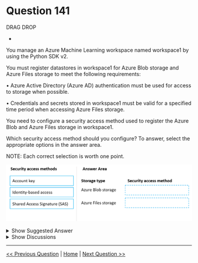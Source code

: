 # Question 141

DRAG DROP

-

You manage an Azure Machine Learning workspace named workspace1 by using the Python SDK v2.

You must register datastores in workspace1 for Azure Blob storage and Azure Files storage to meet the following requirements:

• Azure Active Directory (Azure AD) authentication must be used for access to storage when possible.

• Credentials and secrets stored in workspace1 must be valid for a specified time period when accessing Azure Files storage.

You need to configure a security access method used to register the Azure Blob and Azure Files storage in workspace1.

Which security access method should you configure? To answer, select the appropriate options in the answer area.

NOTE: Each correct selection is worth one point.

![Question Image](../images/q141_q_image488.png)

<details>
  <summary>Show Suggested Answer</summary>

<img src="../images/q141_ans_0_image489.png" alt="Answer Image"><br>

</details>

<details>
  <summary>Show Discussions</summary>

<blockquote><p><strong>LadyCasilda</strong> <code>(Fri 18 Aug 2023 18:52)</code> - <em>Upvotes: 7</em></p><p>On exam 18 August 2023</p></blockquote>
<blockquote><p><strong>A_PL300</strong> <code>(Sat 09 Sep 2023 22:01)</code> - <em>Upvotes: 5</em></p><p>on exam 4 September 2023</p></blockquote>
<blockquote><p><strong>jl420</strong> <code>(Wed 13 Nov 2024 00:41)</code> - <em>Upvotes: 1</em></p><p>Identity / SAS</p></blockquote>
<blockquote><p><strong>phdykd</strong> <code>(Fri 04 Aug 2023 19:35)</code> - <em>Upvotes: 1</em></p><p>Account key and SAS token is correct for both. agreed with  abuluxury</p></blockquote>
<blockquote><p><strong>PI_Team</strong> <code>(Wed 26 Jul 2023 09:23)</code> - <em>Upvotes: 1</em></p><p>correct</p></blockquote>
<blockquote><p><strong>PI_Team</strong> <code>(Wed 26 Jul 2023 09:24)</code> - <em>Upvotes: 8</em></p><p>1. Azure Blob storage: Identity-based access (Azure AD authentication) allows you to use Azure AD credentials to authenticate and access Azure Blob storage. This is the recommended and more secure method for accessing Blob storage, as it avoids exposing account keys directly.

2. Azure File Storage: Shared access signature (SAS) is used to provide temporary access to resources in Azure File Storage. When using SAS, you can generate a token with specific permissions and expiration time, which can be used to access the Azure File share. This approach allows you to control the access to the file share for a specified time period without exposing the storage account key.

SaM</p></blockquote>

<blockquote><p><strong>sl_mslconsulting</strong> <code>(Wed 15 May 2024 19:12)</code> - <em>Upvotes: 1</em></p><p>agreed with explanation. Link: https://learn.microsoft.com/en-us/azure/machine-learning/how-to-administrate-data-authentication?view=azureml-api-2#identity-based-data-authentication</p></blockquote>
<blockquote><p><strong>abuluxury</strong> <code>(Thu 20 Jul 2023 15:51)</code> - <em>Upvotes: 2</em></p><p>Don&#x27;t see why you can&#x27;t use sas for both or account key</p></blockquote>
<blockquote><p><strong>jl420</strong> <code>(Wed 13 Nov 2024 00:40)</code> - <em>Upvotes: 1</em></p><p>because it said &quot;Azure Active Directory (Azure AD) authentication must be used for access to storage when possible&quot;</p></blockquote>
<blockquote><p><strong>Batman160591</strong> <code>(Tue 20 Jun 2023 22:09)</code> - <em>Upvotes: 2</em></p><p>seems correct</p></blockquote>

</details>

---

[<< Previous Question](question_140.md) | [Home](../index.md) | [Next Question >>](question_142.md)
